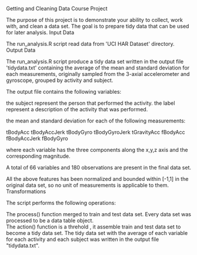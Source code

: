 Getting and Cleaning Data Course Project

The purpose of this project is to demonstrate your ability to collect, work with, and clean a data set. The goal is to prepare tidy data that can be used for later analysis.
Input Data

The run_analysis.R script read data from 'UCI HAR Dataset' directory.
Output Data

The run_analysis.R script produce a tidy data set written in the output file 'tidydata.txt' containing the average of the mean and standard deviation for each measurements, originally sampled from the 3-axial accelerometer and gyroscope, grouped by activity and subject.

The output file contains the following variables:

the subject represent the person that performed the activity.
the label represent a description of the activity that was performed.

the mean and standard deviation for each of the following measurements:

tBodyAcc
tBodyAccJerk
tBodyGyro
tBodyGyroJerk
tGravityAcc
fBodyAcc
fBodyAccJerk
fBodyGyro

where each variable has the three components along the x,y,z axis and the corresponding magnitude.

A total of 66 variables and 180 observations are present in the final data set.

All the above features has been normalized and bounded within [-1,1] in the original data set, so no unit of measurements is applicable to them.
Transformations

The script performs the following operations:

The process() function merged to train and test data set. Every data set was processed to be a data table object.  
The action() function is a threhold , it assemble train and test data set to become a tidy data set. 
The tidy data set with the average of each variable for each activity and each subject was written in the output file "tidydata.txt". 

